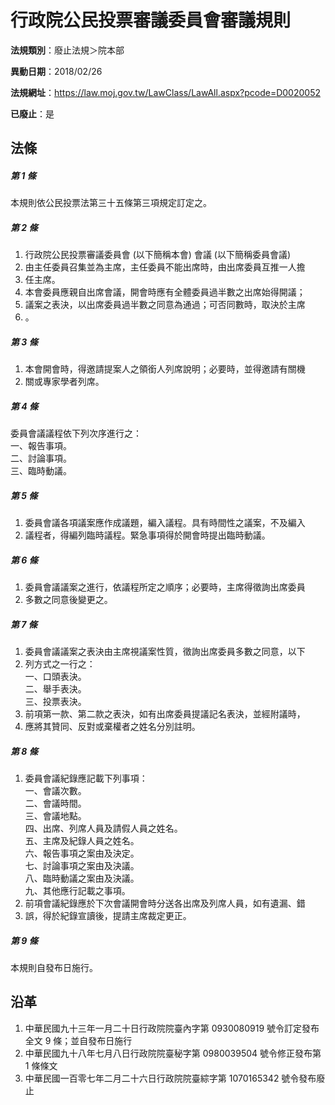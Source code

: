 # 行政院公民投票審議委員會審議規則

**法規類別**：廢止法規＞院本部

**異動日期**：2018/02/26  

**法規網址**：https://law.moj.gov.tw/LawClass/LawAll.aspx?pcode=D0020052

**已廢止**：是



## 法條
##### 第 1 條
本規則依公民投票法第三十五條第三項規定訂定之。

##### 第 2 條
1. 行政院公民投票審議委員會 (以下簡稱本會) 會議 (以下簡稱委員會議)
1. 由主任委員召集並為主席，主任委員不能出席時，由出席委員互推一人擔
1. 任主席。
1. 本會委員應親自出席會議，開會時應有全體委員過半數之出席始得開議；
1. 議案之表決，以出席委員過半數之同意為通過；可否同數時，取決於主席
1. 。

##### 第 3 條
1. 本會開會時，得邀請提案人之領銜人列席說明；必要時，並得邀請有關機
1. 關或專家學者列席。

##### 第 4 條
委員會議議程依下列次序進行之：  
一、報告事項。  
二、討論事項。  
三、臨時動議。

##### 第 5 條
1. 委員會議各項議案應作成議題，編入議程。具有時間性之議案，不及編入
1. 議程者，得編列臨時議程。緊急事項得於開會時提出臨時動議。

##### 第 6 條
1. 委員會議議案之進行，依議程所定之順序；必要時，主席得徵詢出席委員
1. 多數之同意後變更之。

##### 第 7 條
1. 委員會議議案之表決由主席視議案性質，徵詢出席委員多數之同意，以下
1. 列方式之一行之：  
一、口頭表決。  
二、舉手表決。  
三、投票表決。
1. 前項第一款、第二款之表決，如有出席委員提議記名表決，並經附議時，
1. 應將其贊同、反對或棄權者之姓名分別註明。

##### 第 8 條
1. 委員會議紀錄應記載下列事項：  
一、會議次數。  
二、會議時間。  
三、會議地點。  
四、出席、列席人員及請假人員之姓名。  
五、主席及紀錄人員之姓名。  
六、報告事項之案由及決定。  
七、討論事項之案由及決議。  
八、臨時動議之案由及決議。  
九、其他應行記載之事項。
1. 前項會議紀錄應於下次會議開會時分送各出席及列席人員，如有遺漏、錯
1. 誤，得於紀錄宣讀後，提請主席裁定更正。

##### 第 9 條
本規則自發布日施行。

## 沿革
1. 中華民國九十三年一月二十日行政院院臺內字第 0930080919 號令訂定發布全文 9  條；並自發布日施行
1. 中華民國九十八年七月八日行政院院臺秘字第 0980039504 號令修正發布第 1  條條文  
1. 中華民國一百零七年二月二十六日行政院院臺綜字第 1070165342 號令發布廢止
